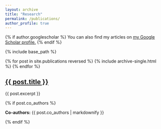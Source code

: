 ```yaml
---
layout: archive
title: "Research"
permalink: /publications/
author_profile: true
---
```


{% if author.googlescholar %}
  You can also find my articles on <u><a href="{{author.googlescholar}}">my Google Scholar profile</a>.</u>
{% endif %}

{% include base_path %}

{% for post in site.publications reversed %}
  {% include archive-single.html %}
{% endfor %}

<article class="archive__item" itemscope itemtype="http://schema.org/CreativeWork">
  <h2 class="archive__item-title">
    <a href="{{ post.url }}" itemprop="url">
      <span itemprop="name">{{ post.title }}</span>
    </a>
  </h2>
  <p class="archive__item-excerpt" itemprop="description">{{ post.excerpt }}</p>
  {% if post.co_authors %}
    <p class="archive__item-co-authors"><strong>Co-authors:</strong> {{ post.co_authors | markdownify }}</p>
  {% endif %}
</article>

